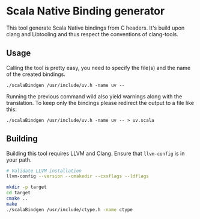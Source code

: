 # Scala Native Binding generator

This tool generate Scala Native bindings from C headers. It's build upon clang and Libtooling and thus respect the conventions of clang-tools.

## Usage

Calling the tool is pretty easy, you need to specify the file(s) and the name of the created bindings.

`./scalaBindgen /usr/include/uv.h -name uv --`

Running the previous command wild also yield warnings along with the translation. To keep only the bindings please redirect the output to a file like this:

`./scalaBindgen /usr/include/uv.h -name uv -- > uv.scala`

## Building

Building this tool requires LLVM and Clang. Ensure that `llvm-config` is in your path.

```sh
# Validate LLVM installation
llvm-config --version --cmakedir --cxxflags --ldflags

mkdir -p target
cd target
cmake ..
make
./scalaBindgen /usr/include/ctype.h -name ctype
```
